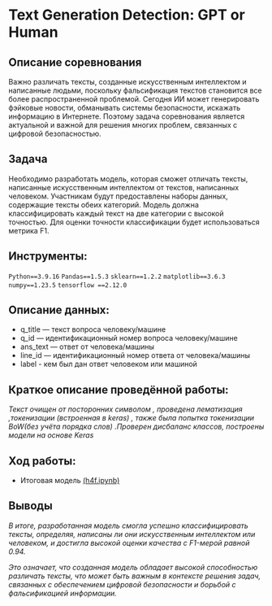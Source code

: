 # Text Generation Detection: GPT or Human

## Описание соревнования

Важно различать тексты, созданные искусственным интеллектом и написанные людьми, поскольку фальсификация текстов становится все более распространенной проблемой. Сегодня ИИ может генерировать фэйковые новости, обманывать системы безопасности, искажать информацию в Интернете. Поэтому задача соревнования является актуальной и важной для решения многих проблем, связанных с цифровой безопасностью.

## Задача

Необходимо разработать модель, которая сможет отличать тексты, написанные искусственным интеллектом от текстов, написанных человеком. Участникам будут предоставлены наборы данных, содержащие тексты обеих категорий. Модель должна классифицировать каждый текст на две категории с высокой точностью. Для оценки точности классификации будет использоваться метрика F1. 

## Инструменты:

`Python==3.9.16`
`Pandas==1.5.3`
`sklearn==1.2.2`
`matplotlib==3.6.3`
`numpy==1.23.5`
`tensorflow ==2.12.0`

## Описание данных:

- q_title — текст вопроса человеку/машине 
- q_id — идентификационный номер вопроса человеку/машине
- ans_text — ответ от человека/машины
- line_id —  идентификационный номер ответа от человека/машины
- label - кем был дан ответ человеком или машиной

## Краткое описание проведённой работы:
<i> 
Текст очищен от посторонних символом , проведена лематизация ,токенизации (встроенная в keras) , также была попытка токенизации BoW(без учёта порядка слов) .Проверен дисбаланс классов, построены модели на основе Keras </i>

## Ход работы:
- Итоговая модель <a href='https://nbviewer.org/github/verydirtyhands/got/blob/main/h4f.ipynb'>(h4f.ipynb)</a>

## Выводы
<i>  В итоге, разработанная модель смогла успешно классифицировать тексты, определяя, написаны ли они искусственным интеллектом или человеком, и достигла высокой оценки качества с F1-мерой равной 0.94.

Это означает, что созданная модель обладает высокой способностью различать тексты, что может быть важным в контексте решения задач, связанных с обеспечением цифровой безопасности и борьбой с фальсификацией информации. </i>

</i>

